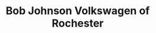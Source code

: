 ---
title: "Bob Johnson Volkswagen of Rochester"
url: /henrietta/bob-johnson-volkswagen-of-rochester/
shop: Autohaus
---